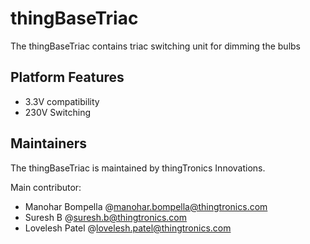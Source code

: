 # thingBaseTriac

The thingBaseTriac contains triac switching unit for dimming the bulbs

## Platform Features

  * 3.3V compatibility
  * 230V Switching
  
## Maintainers

The thingBaseTriac is maintained by thingTronics Innovations.

Main contributor:
 * Manohar Bompella @<manohar.bompella@thingtronics.com>
 * Suresh B @<suresh.b@thingtronics.com>
 * Lovelesh Patel @<lovelesh.patel@thingtronics.com>

